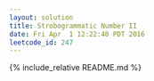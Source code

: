 ```yaml
---
layout: solution
title: Strobogrammatic Number II
date: Fri Apr  1 12:22:40 PDT 2016
leetcode_id: 247
---
```

{% include_relative README.md %}
